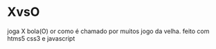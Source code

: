 # XvsO
 joga X  bola(O) or como é chamado por muitos jogo da velha. feito  com htms5 css3 e javascript

